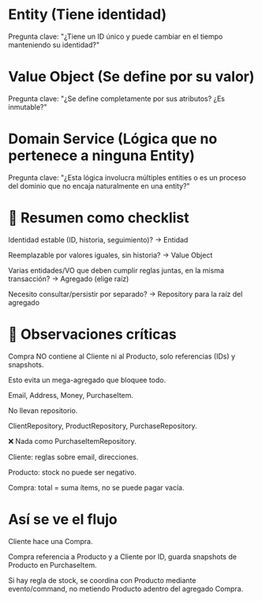 # Entity (Tiene identidad)

Pregunta clave: "¿Tiene un ID único y puede cambiar en el tiempo manteniendo su identidad?"

# Value Object (Se define por su valor)

Pregunta clave: "¿Se define completamente por sus atributos? ¿Es inmutable?"

# Domain Service (Lógica que no pertenece a ninguna Entity)

Pregunta clave: "¿Esta lógica involucra múltiples entities o es un proceso del dominio que no encaja naturalmente en una entity?"

<!--  -->

# 🎯 Resumen como checklist

Identidad estable (ID, historia, seguimiento)?
→ Entidad

Reemplazable por valores iguales, sin historia?
→ Value Object

Varias entidades/VO que deben cumplir reglas juntas, en la misma transacción?
→ Agregado (elige raíz)

Necesito consultar/persistir por separado?
→ Repository para la raíz del agregado

# 🔑 Observaciones críticas

<!-- - Agregado pequeño: -->

Compra NO contiene al Cliente ni al Producto, solo referencias (IDs) y snapshots.

Esto evita un mega-agregado que bloquee todo.

<!-- - Value Objects embebidos: -->

Email, Address, Money, PurchaseItem.

No llevan repositorio.

<!-- - Repositorios SOLO en raíces: -->

ClientRepository, ProductRepository, PurchaseRepository.

❌ Nada como PurchaseItemRepository.

<!-- Invariantes claras por agregado: -->

Cliente: reglas sobre email, direcciones.

Producto: stock no puede ser negativo.

Compra: total = suma ítems, no se puede pagar vacía.

# Así se ve el flujo

Cliente hace una Compra.

Compra referencia a Producto y a Cliente por ID, guarda snapshots de Producto en PurchaseItem.

Si hay regla de stock, se coordina con Producto mediante evento/command, no metiendo Producto adentro del agregado Compra.

